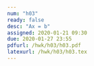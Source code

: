 ```yaml
---
num: "h03"
ready: false
desc: "Ax = b"
assigned: 2020-01-21 09:30
due: 2020-01-27 23:55
pdfurl: /hwk/h03/h03.pdf
latexurl: /hwk/h03/h03.tex
---
```

